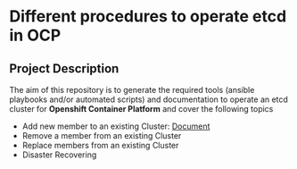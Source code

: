 # Different procedures to operate etcd in OCP

## Project Description

The aim of this repository is to generate the required tools (ansible playbooks and/or automated scripts) and documentation to operate an etcd cluster for **Openshift Container Platform** and cover the following topics

* Add new member to an existing Cluster: [Document](add_etcd_node.adoc)
* Remove a member from an existing Cluster
* Replace members from an existing Cluster
* Disaster Recovering
